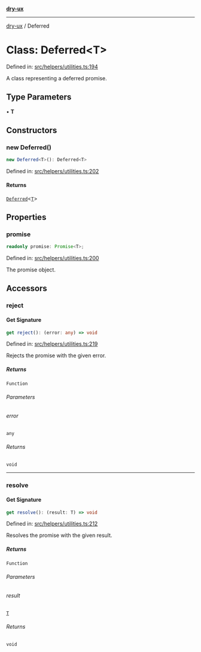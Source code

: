 [**dry-ux**](../README.md)

***

[dry-ux](../README.md) / Deferred

# Class: Deferred\<T\>

Defined in: [src/helpers/utilities.ts:194](https://github.com/navedr/dry-ux/blob/caab991ee97f6aeffaf134cbc4d98e0b18f2cf6b/src/helpers/utilities.ts#L194)

A class representing a deferred promise.

## Type Parameters

• **T**

## Constructors

### new Deferred()

```ts
new Deferred<T>(): Deferred<T>
```

Defined in: [src/helpers/utilities.ts:202](https://github.com/navedr/dry-ux/blob/caab991ee97f6aeffaf134cbc4d98e0b18f2cf6b/src/helpers/utilities.ts#L202)

#### Returns

[`Deferred`](Deferred.md)\<[`T`](Deferred.html#constructordeferredt)\>

## Properties

### promise

```ts
readonly promise: Promise<T>;
```

Defined in: [src/helpers/utilities.ts:200](https://github.com/navedr/dry-ux/blob/caab991ee97f6aeffaf134cbc4d98e0b18f2cf6b/src/helpers/utilities.ts#L200)

The promise object.

## Accessors

### reject

#### Get Signature

```ts
get reject(): (error: any) => void
```

Defined in: [src/helpers/utilities.ts:219](https://github.com/navedr/dry-ux/blob/caab991ee97f6aeffaf134cbc4d98e0b18f2cf6b/src/helpers/utilities.ts#L219)

Rejects the promise with the given error.

##### Returns

`Function`

###### Parameters

###### error

`any`

###### Returns

`void`

***

### resolve

#### Get Signature

```ts
get resolve(): (result: T) => void
```

Defined in: [src/helpers/utilities.ts:212](https://github.com/navedr/dry-ux/blob/caab991ee97f6aeffaf134cbc4d98e0b18f2cf6b/src/helpers/utilities.ts#L212)

Resolves the promise with the given result.

##### Returns

`Function`

###### Parameters

###### result

[`T`](Deferred.html#constructordeferredt)

###### Returns

`void`
